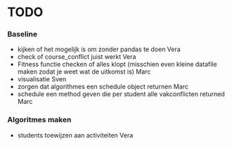 # TODO

### Baseline
- kijken of het mogelijk is om zonder pandas te doen    Vera
- check of course_conflict juist werkt                  Vera
- Fitness functie checken of alles klopt
  (misschien even kleine datafile maken zodat
  je weet wat de uitkomst is)                           Marc
- visualisatie                                          Sven
- zorgen dat algorithmes een schedule object returnen   Marc
- schedule een method geven die per student alle
  vakconflicten returned                                Marc


### Algoritmes maken
- students toewijzen aan activiteiten                   Vera
